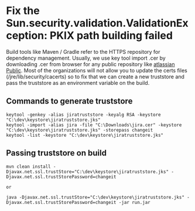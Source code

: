 # Fix the Sun.security.validation.ValidationException: PKIX path building failed

Build tools like Maven / Gradle refer to the HTTPS repository for dependency management. 
Usually, we use key tool import .cer by downloading .cer from browser for any public repository like [atlassian Public](https://packages.atlassian.com/mvn/maven-atlassian-external/). Most of the organizations will not allow you to update the certs files (/jre/lib/security/cacerts) so to fix that we can create a new truststore and pass the truststore as an environment variable on the build.

## Commands to generate truststore

```
keytool -genkey -alias jiratruststore -keyalg RSA -keystore "C:\dev\keystore\jiratruststore.jks"
keytool -import -alias jira -file "C:\Downloads\jira.cer" -keystore "C:\dev\keystore\jiratruststore.jks" -storepass changeit
keytool -list -keystore "C:\dev\keystore\jiratruststore.jks"

```
## Passing truststore on build

```
mvn clean install -Djavax.net.ssl.trustStore="C:\dev\keystore\jiratruststore.jks" -Djavax.net.ssl.trustStorePassword=changeit

or

java -Djavax.net.ssl.trustStore="C:\dev\keystore\jiratruststore.jks" -Djavax.net.ssl.trustStorePassword=changeit -jar run.jar

```

